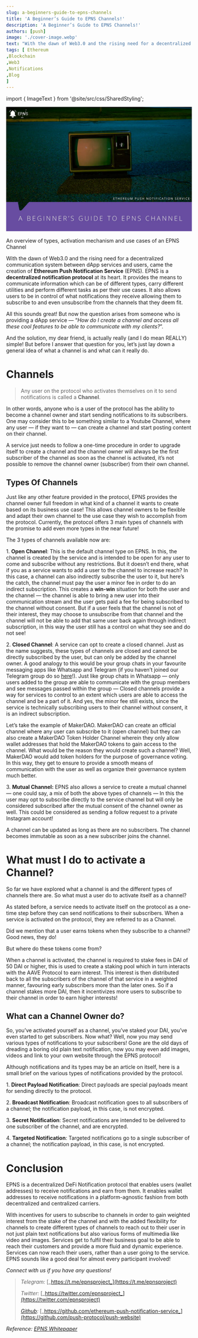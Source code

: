 ```yaml
---
slug: a-beginners-guide-to-epns-channels
title: 'A Beginner’s Guide to EPNS Channels!'
description: 'A Beginner’s Guide to EPNS Channels!'
authors: [push]
image: './cover-image.webp'
text: "With the dawn of Web3.0 and the rising need for a decentralized communication system between dApp services and users, came the creation of **Ethereum Push Notification Service** (EPNS). EPNS is a **decentralized notification protocol** at its heart. It provides the means to communicate information which can be of different types, carry different utilities and perform different tasks as per their use cases. It also allows users to be in control of what notifications they receive allowing them to subscribe to and even unsubscribe from the channels that they deem fit."
tags: [ Ethereum
,Blockchain
,Web3
,Notifications
,Blog
]
---
```

import { ImageText } from '@site/src/css/SharedStyling';

![Cover Image of A Beginner’s Guide to EPNS Channels!](./cover-image.webp)

<!--truncate-->

An overview of types, activation mechanism and use cases of an EPNS Channel

With the dawn of Web3.0 and the rising need for a decentralized communication system between dApp services and users, came the creation of **Ethereum Push Notification Service** (EPNS). EPNS is a **decentralized notification protocol** at its heart. It provides the means to communicate information which can be of different types, carry different utilities and perform different tasks as per their use cases. It also allows users to be in control of what notifications they receive allowing them to subscribe to and even unsubscribe from the channels that they deem fit.

All this sounds great! But now the question arises from someone who is providing a dApp service — “_How do I create a channel and access all these cool features to be able to communicate with my clients?_”.

And the solution, my dear friend, is actually really (and I do mean REALLY) simple! But before I answer that question for you, let’s just lay down a general idea of what a channel is and what can it really do.

Channels
========

> Any user on the protocol who activates themselves on it to send notifications is called a **Channel**.

In other words, anyone who is a user of the protocol has the ability to become a channel owner and start sending notifications to its subscribers. One may consider this to be something similar to a Youtube Channel, where any user — if they want to — can create a channel and start posting content on their channel.

A service just needs to follow a one-time procedure in order to upgrade itself to create a channel and the channel owner will always be the first subscriber of the channel as soon as the channel is activated, it’s not possible to remove the channel owner (subscriber) from their own channel.

Types Of Channels
-----------------

Just like any other feature provided in the protocol, EPNS provides the channel owner full freedom in what kind of a channel it wants to create based on its business use case! This allows channel owners to be flexible and adapt their own channel to the use case they wish to accomplish from the protocol. Currently, the protocol offers 3 main types of channels with the promise to add even more types in the near future!

The 3 types of channels available now are:

1\. **Open Channel**: This is the default channel type on EPNS. In this, the channel is created by the service and is intended to be open for any user to come and subscribe without any restrictions. But it doesn’t end there, what if you as a service wants to add a user to the channel to increase reach? In this case, a channel can also indirectly subscribe the user to it, but here’s the catch, the channel must pay the user a minor fee in order to do an indirect subscription. This creates a **win-win** situation for both the user and the channel — the channel is able to bring a new user into their communication stream and the user gets paid a fee for being subscribed to the channel without consent. But if a user feels that the channel is not of their interest, they may choose to unsubscribe from that channel and the channel will not be able to add that same user back again through indirect subscription, in this way the user still has a control on what they see and do not see!

2\. **Closed Channel**: A service can opt to create a closed channel. Just as the name suggests, these types of channels are closed and cannot be directly subscribed by the user, but can only be added by the channel owner. A good analogy to this would be your group chats in your favourite messaging apps like Whatsapp and Telegram (if you haven’t joined our Telegram group do so [here](https://t.me/epnsproject)!). Just like group chats in Whatsapp — only users added to the group are able to communicate with the group members and see messages passed within the group — Closed channels provide a way for services to control to an extent which users are able to access the channel and be a part of it. And yes, the minor fee still exists, since the service is technically subscribing users to their channel without consent, it is an indirect subscription.

Let’s take the example of MakerDAO. MakerDAO can create an official channel where any user can subscribe to it (open channel) but they can also create a MakerDAO Token Holder Channel wherein they only allow wallet addresses that hold the MakerDAO tokens to gain access to the channel. What would be the reason they would create such a channel? Well, MakerDAO would add token holders for the purpose of governance voting. In this way, they get to ensure to provide a smooth means of communication with the user as well as organize their governance system much better.

3\. **Mutual Channel:** EPNS also allows a service to create a mutual channel — one could say, a mix of both the above types of channels — In this the user may opt to subscribe directly to the service channel but will only be considered subscribed after the mutual consent of the channel owner as well. This could be considered as sending a follow request to a private Instagram account!

A channel can be updated as long as there are no subscribers. The channel becomes immutable as soon as a new subscriber joins the channel.

What must I do to activate a Channel?
=====================================

So far we have explored what a channel is and the different types of channels there are. So what must a user do to activate itself as a channel?

As stated before, a service needs to activate itself on the protocol as a one-time step before they can send notifications to their subscribers. When a service is activated on the protocol, they are referred to as a Channel.

Did we mention that a user earns tokens when they subscribe to a channel? Good news, they do!

But where do these tokens come from?

When a channel is activated, the channel is required to stake fees in DAI of 50 DAI or higher, this is used to create a staking pool which in turn interacts with the AAVE Protocol to earn interest. This interest is then distributed back to all the subscribers of the channel of that service in a weighted manner, favouring early subscribers more than the later ones. So if a channel stakes more DAI, then it incentivizes more users to subscribe to their channel in order to earn higher interests!

What can a Channel Owner do?
----------------------------

So, you’ve activated yourself as a channel, you’ve staked your DAI, you’ve even started to get subscribers. Now what? Well, now you may send various types of notifications to your subscribers! Gone are the old days of dreading a boring old plain text notification, now you may even add images, videos and link to your own website through the EPNS protocol!

Although notifications and its types may be an article on itself, here is a small brief on the various types of notifications provided by the protocol.

1\. **Direct Payload Notification**: Direct payloads are special payloads meant for sending directly to the protocol.

2\. **Broadcast Notification**: Broadcast notification goes to all subscribers of a channel; the notification payload, in this case, is not encrypted.

3\. **Secret Notification**: Secret notifications are intended to be delivered to one subscriber of the channel, and are encrypted.

4\. **Targeted Notification**: Targeted notifications go to a single subscriber of a channel; the notification payload, in this case, is not encrypted.

Conclusion
==========

EPNS is a decentralized DeFi Notification protocol that enables users (wallet addresses) to receive notifications and earn from them. It enables wallet addresses to receive notifications in a platform-agnostic fashion from both decentralized and centralized carriers.

With incentives for users to subscribe to channels in order to gain weighted interest from the stake of the channel and with the added flexibility for channels to create different types of channels to reach out to their user in not just plain text notifications but also various forms of multimedia like video and images. Services get to fulfil their business goal to be able to reach their customers and provide a more fluid and dynamic experience. Services can now reach their users, rather than a user going to the service. EPNS sounds like a good deal for almost every participant involved!

_Connect with us if you have any questions!_

> _Telegram:_ [_https://t.me/epnsproject_](https://t.me/epnsproject)
> 
> _Twitter:_ [_https://twitter.com/epnsproject_](https://twitter.com/epnsproject)
> 
> [_Github_](https://github.com/push-protocol/push-website)_:_ [_https://github.com/ethereum-push-notification-service_](https://github.com/push-protocol/push-website)

_Reference:_ [_EPNS Whitepaper_](https://whitepaper.epns.io/)
